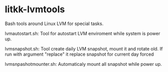 litkk-lvmtools
==============

Bash tools around Linux LVM for special tasks.


lvmautostart.sh:
 Tool for autostart LVM enviroment while system is power up.


lvmsnapshot.sh:
 Tool create daily LVM snapshot, mount it and rotate old.
 If run with argument "replace" it replace snapshot for current day forced


lvmsnpashotmounter.sh:
 Automaticaly mount all snapshot while power up.


